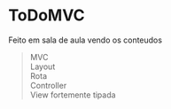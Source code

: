 # ToDoMVC

Feito em sala de aula vendo os conteudos
>MVC<br>
>Layout<br>
>Rota<br>
>Controller<br>
>View fortemente tipada
